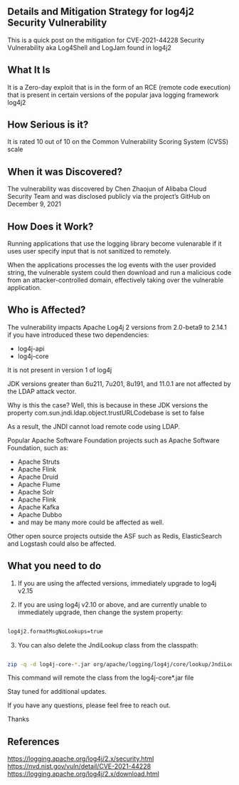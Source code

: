 ## Details and Mitigation Strategy for log4j2 Security Vulnerability

This is a quick post on the mitigation for CVE-2021-44228 Security Vulnerability aka Log4Shell and LogJam found in log4j2

## What It Is

It is a Zero-day exploit that is in the form of an RCE (remote code execution) that is present in certain versions of the popular java logging framework log4j2

## How Serious is it?

It is rated 10 out of 10 on the Common Vulnerability Scoring System (CVSS) scale

## When it was Discovered?

The vulnerability was discovered by Chen Zhaojun of Alibaba Cloud Security Team and was disclosed publicly via the project’s GitHub on December 9, 2021

## How Does it Work?

Running applications that use the logging library become vulenarable if it uses user specify input that is not sanitized to remotely.

When the applications processes the log events with the user provided string, the vulnerable system could then download and run a malicious code from an attacker-controlled domain, effectively taking over the vulnerable application.

## Who is Affected?

The vulnerability impacts Apache Log4j 2 versions from 2.0-beta9 to 2.14.1 if you have introduced these two dependencies:

- log4j-api
- log4j-core

It is not present in version 1 of log4j

JDK versions greater than 6u211, 7u201, 8u191, and 11.0.1 are not affected by the LDAP attack vector. 

Why is this the case? Well, this is because in these JDK versions the property com.sun.jndi.ldap.object.trustURLCodebase is set to false

As a result, the JNDI cannot load remote code using LDAP.

Popular Apache Software Foundation projects such as Apache Software Foundation, such as:
- Apache Struts
- Apache Flink
- Apache Druid
- Apache Flume
- Apache Solr
- Apache Flink
- Apache Kafka
- Apache Dubbo
- and may be many more could be affected as well.

Other open source projects outside the ASF such as Redis, ElasticSearch and Logstash could also be affected.

## What you need to do

1. If you are using the affected versions, immediately upgrade to log4j v2.15

2. If you are using log4j v2.10 or above, and are currently unable to immediately upgrade, then change the system property:

```bash

log4j2.formatMsgNoLookups=true

```

3. You can also delete the JndiLookup class from the classpath:

```bash

zip -q -d log4j-core-*.jar org/apache/logging/log4j/core/lookup/JndiLookup.class

```

This command will remote the class from the log4j-core*.jar file 

Stay tuned for additional updates.

If you have any questions, please feel free to reach out.

Thanks

## References
https://logging.apache.org/log4j/2.x/security.html
https://nvd.nist.gov/vuln/detail/CVE-2021-44228
https://logging.apache.org/log4j/2.x/download.html

